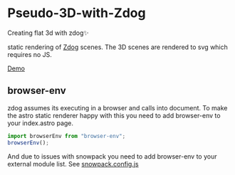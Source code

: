 # Pseudo-3D-with-Zdog

Creating flat 3d with zdog✨

<!-- 
![](./Demo.png) -->

static rendering of [Zdog](https://zzz.dog/) scenes. The 3D scenes are rendered to svg which requires no JS.

[Demo](./src/components/Demo.astro)

## browser-env

zdog assumes its executing in a browser and calls into document. To make the astro static renderer happy with this you need to add browser-env to your index.astro page.

```typescript
import browserEnv from "browser-env";
browserEnv();
```

And due to issues with snowpack you need to add browser-env to your external module list. See [snowpack.config.js](./snowpack.config.js)
